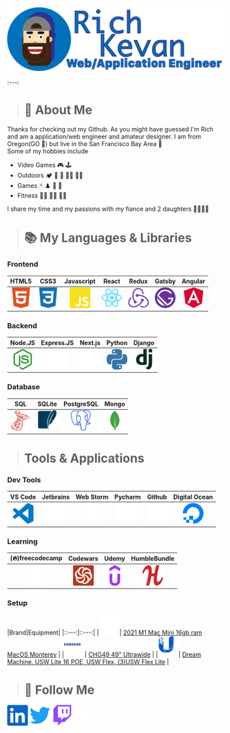 <img src="./media/avatar.png" width="800">

:---:
> # :information_desk_person: About Me
Thanks for checking out my Github. As you might have guessed I'm Rich and am a application/web engineer and amateur designer. I am from Oregon(GO :duck:) but live in the San Francisco Bay Area :bridge_at_night:  
Some of my hobbies include  
- Video Games :video_game: :joystick:  
- Outdoors :camping: :diving_mask: :flying_disc: :climbing_man: :rowing_man:  
- Games :black_joker: :chess_pawn: :game_die: :jigsaw:
- Fitness :weight_lifting_man: :lotus_position_man: :running_man:

I share my time and my passions with my fiance and 2 daughters :family_man_woman_girl_girl:

> # :books: My Languages & Libraries
### Frontend
| HTML5 | CSS3 | Javascript | React | Redux | Gatsby | Angular |
|:---:|:---:|:---:|:---:|:---:|:---:|:---:|
|[<img src='./media/frontend/html5.svg' width='48'>](#Frontend)|[<img src='./media/frontend/css3.svg' width='48'>](#Frontend)|[<img src='./media/frontend/javascript.svg' width='48'>](#Frontend)|[<img src='./media/frontend/react.svg' width='48'>](#Frontend)|[<img src='./media/frontend/redux.svg' width='48'>](#Frontend)|[<img src='./media/frontend/gatsby.svg' width='48'>](#Frontend) |[<img src='./media/frontend/angular.svg' width='48'>](#Frontend) |

### Backend
| Node.JS | Express.JS | Next.js | Python | Django |
|:---:|:---:|:---:|:---:|:---:|
|[<img src='./media/backend/nodedotjs.svg' width='48'>](#Backend)   |[<img src='./media/backend/express.svg' width='48'>](#Backend)   |[<img src='./media/backend/nextdotjs.svg' width='48'>](#Backend)   |[<img src='./media/backend/python.svg' width='48'>](#Backend)  |[<img src='./media/backend/django.svg' width='48'>](#Backend)   |  

### Database
| SQL | SQLite | PostgreSQL | Mongo |
|:---:|:---:|:---:|:---:|
|[<img src='./media/db/microsoftsqlserver.svg' width='48'>](#Database)|[<img src='./media/db/sqlite.svg' width='48'>](#Database)|[<img src='./media/db/postgresql.svg' width='48'>](#Database)|[<img src='./media/db/mongodb.svg' width='48'>](#Database)|

> # Tools & Applications
### Dev Tools
|VS Code|Jetbrains|Web Storm|Pycharm|Github|Digital Ocean|
|:---:|:---:|:---:|:---:|:---:|:---:|
|[<img src='./media/ide/visualstudiocode.svg' width='48'>](#Mytools)|[<img src='./media/ide/jetbrains.svg' width='48'>](#Mytools)|[<img src='./media/ide/webstorm.svg' width='48'>](#Mytools)|[<img src='./media/ide/pycharm.svg' width='48'>](#Mytools)|[<img src='./media/ide/github.svg' width='48'>](#Mytools)|[<img src='./media/ide/digitalocean.svg' width='48'>](#Mytools)|

### Learning
|(:fire:)freecodecamp|Codewars|Udemy|HumbleBundle|
|:---:|:---:|:---:|:---:|
|[<img src='./media/learning/freecodecamp.svg' width='48'>](#learning)|[<img src='./media/learning/codewars.svg' width='48'>](#learning)|[<img src='./media/learning/udemy.svg' width='48'>](#learning)|[<img src='./media/learning/humblebundle.svg' width='48'>](#learning)|

### Setup
|Brand|Equipment|
|::---:|::---:|
|[<img src='./media/gear/apple.svg' width='48'>](#setup)| [2021 M1 Mac Mini 16gb ram MacOS Monterey](#) |
|[<img src='./media/gear/samsung.svg' width='48'>](#setup)| [CHG49 49" Ultrawide](#)  |
|[<img src='./media/gear/ubiquiti.svg' width='48'>](#setup)| [Dream Machine, USW Lite 16 POE, USW Flex, (3)USW Flex Lite](#) |




> # :newspaper: Follow Me
[<img src="./media/social/linkedin.svg" width="48">](https://www.linkedin.com/in/rich-kevan/)
[<img src="./media/social/twitter.svg" width="48">](https://twitter.com/intent/follow?screen_name=richkevan)
[<img src="./media/social/twitch.svg" width="48">](https://www.twitch.tv/richkevan)
[<img src="./media/social/devdotto.svg" width="48">](https://dev.to/richkevan)


